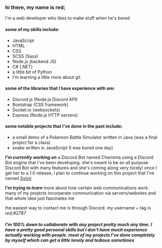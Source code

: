 ### hi there, my name is red;

I'm a web developer who likes to make stuff when he's bored

#### some of my skills include:
- JavaScript
- HTML
- CSS
- SCSS (Sass)
- Node.js (backend JS)
- C# (.NET)
- a little bit of Python
- I'm learning a little more about git

#### some of the libraries that I have experience with are:
- Discord.js (Node.js Discord API)
- Bootstrap (CSS framework)
- Socket.io (websockets)
- Express (Node.js HTTP servers)

#### some notable projects that I've done in the past include:
- a small demo of a Pokemon Battle Simulator written in Java (was a final project for a class)
- snake written in JavaScript (I was bored one day)

***I'm currently working on*** a Discord Bot named Charisma using a Discord Bot engine that I've been developing. she's meant to be an all purpose Discord Bot with many features and she's coming along very nicely! once I get her to a 1.0 release, I plan to continue working on this project that I've named [Sylvir](https://github.com/shadeRed/sylvir)

***I'm trying to learn*** more about how certain web communications work. many of my projects incorperate communication via servers/websites and that whole idea just fascinates me

the easiest way to contact me is through Discord. my username + tag is *red;#2787*

##### I'm 100% down to collaborate with any project pretty much any time. I have a pretty good personal skills but I don't have much experience actually working with people. most of my projects I've done completely by myself which can get a little lonely and tedious sometimes
